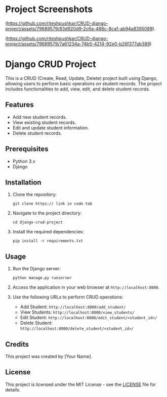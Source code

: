 # Project Screenshots

(https://github.com/riteshpushkar/CRUD-django-project/assets/79689579/83d920d9-2c6a-488c-8ca1-ab94a8395089).


(https://github.com/riteshpushkar/CRUD-django-project/assets/79689579/7a61234a-74b5-4214-92e0-b26f377ab389)

# Django CRUD Project

This is a CRUD (Create, Read, Update, Delete) project built using Django, allowing users to perform basic operations on student records. The project includes functionalities to add, view, edit, and delete student records.

## Features

- Add new student records.
- View existing student records.
- Edit and update student information.
- Delete student records.

## Prerequisites

- Python 3.x
- Django

## Installation

1. Clone the repository:

    ```
    git clone https:// link in code tab
    ```

2. Navigate to the project directory:

    ```
    cd django-crud-project
    ```

3. Install the required dependencies:

    ```
    pip install -r requirements.txt
    ```

## Usage

1. Run the Django server:

    ```
    python manage.py runserver
    ```

2. Access the application in your web browser at `http://localhost:8000`.

3. Use the following URLs to perform CRUD operations:

    - Add Student: `http://localhost:8000/add_student/`
    - View Students: `http://localhost:8000/view_students/`
    - Edit Student: `http://localhost:8000/edit_student/<student_id>/`
    - Delete Student: `http://localhost:8000/delete_student/<student_id>/`

## Credits

This project was created by [Your Name].

## License

This project is licensed under the MIT License - see the [LICENSE](LICENSE) file for details.





